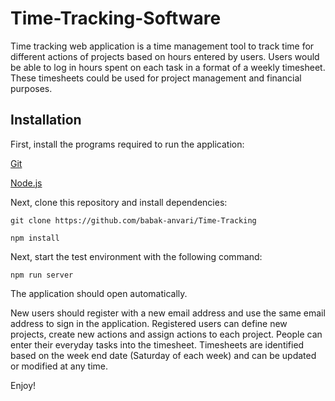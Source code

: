 # Time-Tracking-Software
Time tracking web application is a time management tool to track time for different actions of projects based on hours entered by users. Users would be able to log in hours spent on each task in a format of a weekly timesheet. These timesheets could be used for project management and financial purposes.

## Installation
First, install the programs required to run the application:

[Git](https://git-scm.com/book/en/v2/Getting-Started-Installing-Git)

[Node.js](https://nodejs.org/en/download/)

Next, clone this repository and install dependencies:

`git clone https://github.com/babak-anvari/Time-Tracking`

`npm install`

Next, start the test environment with the following command:

`npm run server`

The application should open automatically. 

New users should register with a new email address and use the same email address to sign in the application. Registered users can define new projects, create new actions and assign actions to each project. People can enter their everyday tasks into the timesheet. Timesheets are identified based on the week end date (Saturday of each week) and can be updated or modified at any time.

Enjoy!
